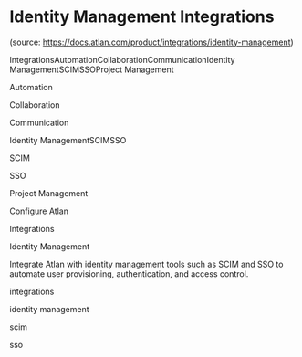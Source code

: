 # Identity Management Integrations
(source: https://docs.atlan.com/product/integrations/identity-management)

IntegrationsAutomationCollaborationCommunicationIdentity ManagementSCIMSSOProject Management

Automation

Collaboration

Communication

Identity ManagementSCIMSSO

SCIM

SSO

Project Management

Configure Atlan

Integrations

Identity Management

Integrate Atlan with identity management tools such as SCIM and SSO to automate user provisioning, authentication, and access control.

integrations

identity management

scim

sso
